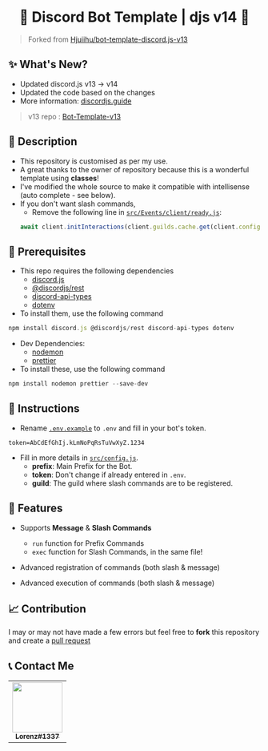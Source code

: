 <h1 align="center">🎉 Discord Bot Template | djs v14 🎉</h1>

> Forked from [Hjuiihu/bot-template-discord.js-v13](https://github.com/Hjuiihu/bot-template-discord.js-v13)

## ✨ What's New?

-   Updated discord.js v13 -> v14
-   Updated the code based on the changes
-   More information: [discordjs.guide](https://discordjs.guide/additional-info/changes-in-v14.html)

> v13 repo : [Bot-Template-v13](https://github.com/Dqrshan/Bot-Template-v14)

## 📒 Description

-   This repository is customised as per my use.
-   A great thanks to the owner of repository because this is a wonderful template using **classes**!
-   I've modified the whole source to make it compatible with intellisense (auto complete - see below).
-   If you don't want slash commands,
    -   Remove the following line in [`src/Events/client/ready.js`](https://github.com/Dqrshan/bot-template-discord.js-v13/blob/main/src/Events/client/ready.js):
    ```js
    await client.initInteractions(client.guilds.cache.get(client.config.guild))
    ```

## 📝 Prerequisites

-   This repo requires the following dependencies
    -   [discord.js](https://npmjs.com/package/discord.js)
    -   [@discordjs/rest](https://npmjs.com/package/@discordjs/rest)
    -   [discord-api-types](https://npmjs.com/package/discord-api-types)
    -   [dotenv](https://npmjs.com/package/dotenv)
-   To install them, use the following command

```js
npm install discord.js @discordjs/rest discord-api-types dotenv
```

-   Dev Dependencies:
    -   [nodemon](https://npmjs.com/package/nodemon)
    -   [prettier](https://npmjs.com/package/prettier)
-   To install these, use the following command

```js
npm install nodemon prettier --save-dev
```

## 📝 Instructions

-   Rename [`.env.example`](https://github.com/Dqrshan/bot-template-discord.js-v13/blob/main/.env.example) to `.env` and fill in your bot's token.

```shell
token=AbCdEfGhIj.kLmNoPqRsTuVwXyZ.1234
```

-   Fill in more details in [`src/config.js`](https://github.com/Dqrshan/bot-template-discord.js-v13/blob/main/src/config.js).
    -   **prefix**: Main Prefix for the Bot.
    -   **token**: Don't change if already entered in `.env`.
    -   **guild**: The guild where slash commands are to be registered.

## 💫 Features

-   Supports **Message** & **Slash Commands**

    -   `run` function for Prefix Commands
    -   `exec` function for Slash Commands, in the same file!

-   Advanced registration of commands (both slash & message)
-   Advanced execution of commands (both slash & message)

## 📈 Contribution

I may or may not have made a few errors but feel free to **fork** this repository and create a [pull request](https://github.com/Dqrshan/bot-template-discord.js-v13/pulls)

## 📞 Contact Me

<table>
  <tr>
    <td align="center"><a href="https://discord.com/users/838620835282812969"><img src="https://media.discordapp.net/attachments/855069622306996255/1002811623297265764/static_img_7.jpg" width="100px">
    <br />
      <sub>
        <b>Lorenz#1337</b>
      </sub>
    </a>
  </tr>
</table>
